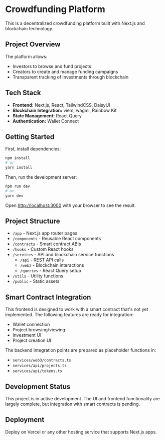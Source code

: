 # Crowdfunding Platform

This is a decentralized crowdfunding platform built with Next.js and blockchain technology.

## Project Overview

The platform allows:

- Investors to browse and fund projects
- Creators to create and manage funding campaigns
- Transparent tracking of investments through blockchain

## Tech Stack

- **Frontend:** Next.js, React, TailwindCSS, DaisyUI
- **Blockchain Integration:** viem, wagmi, Rainbow Kit
- **State Management:** React Query
- **Authentication:** Wallet Connect

## Getting Started

First, install dependencies:

```bash
npm install
# or
yarn install
```

Then, run the development server:

```bash
npm run dev
# or
yarn dev
```

Open [http://localhost:3000](http://localhost:3000) with your browser to see the result.

## Project Structure

- `/app` - Next.js app router pages
- `/components` - Reusable React components
- `/contracts` - Smart contract ABIs
- `/hooks` - Custom React hooks
- `/services` - API and blockchain service functions
  - `/api` - REST API calls
  - `/web3` - Blockchain interactions
  - `/queries` - React Query setup
- `/utils` - Utility functions
- `/public` - Static assets

## Smart Contract Integration

This frontend is designed to work with a smart contract that's not yet implemented. The following features are ready for integration:

- Wallet connection
- Project browsing/viewing
- Investment UI
- Project creation UI

The backend integration points are prepared as placeholder functions in:

- `services/web3/contracts.ts`
- `services/api/projects.ts`
- `services/api/tokens.ts`

## Development Status

This project is in active development. The UI and frontend functionality are largely complete, but integration with smart contracts is pending.

## Deployment

Deploy on Vercel or any other hosting service that supports Next.js apps.
